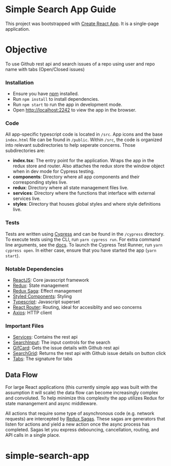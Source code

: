 # Simple Search App Guide

This project was bootstrapped with [Create React App](https://github.com/facebook/create-react-app). It is a single-page application.

# Objective

To use Github rest api and search issues of a repo using user and repo name with tabs (Open/Closed issues)  

### Installation

- Ensure you have [npm](https://docs.npmjs.com/cli/v8/commands/npm-install) installed.
- Run `npm install` to install dependencies.
- Run `npm start` to run the app in development mode.
- Open [http://localhost:2242](http://localhost:2242) to view the app in the browser.

### Code

All app-specific typescript code is located in `/src`. App icons and the base `index.html` file can be found in `/public`. Within `/src`, the code is organized into relevant subdirectories to help seperate concerns. Those subdirectories are:

- **index.tsx**: The entry point for the application. Wraps the app in the redux store and router. Also attaches the redux store the window object when in dev mode for Cypress testing.
- **components**: Directory where all app components and their corresponding styles live.
- **redux**: Directory where all state management files live.
- **services**: Directory where the functions that interface with external services live.
- **styles**: Directory that houses global styles and where style definitions live.

### Tests

Tests are written using [Cypress](https://www.cypress.io/) and can be found in the `/cypress` directory. To execute tests using the CLI, run `yarn cypress run`. For extra command line arguments, see the [docs](https://docs.cypress.io/guides/guides/command-line.html). To launch the Cypress Test Runner, run `yarn cypress open`. In either case, ensure that you have started the app (`yarn start`).

### Notable Dependencies

- [ReactJS](https://reactjs.org/): Core javascript framework
- [Redux](https://redux.js.org/): State management
- [Redux Saga](https://redux-saga.js.org/): Effect management
- [Styled Components](https://www.styled-components.com/): Styling
- [Typescript](https://www.typescriptlang.org/): Javascript superset
- [React Router](https://reacttraining.com/react-router/): Routing, ideal for accesiblity and seo concerns
- [Axios](https://github.com/axios/axios): HTTP client

### Important Files

- [Services](src/services/gifs.service.ts): Contains the rest api
- [SearchInput](src/components/SearchInput/index.tsx): The input controls for the search
- [GifCard](src/components/SearchGrid/index.tsx): Gets the issue details with Github rest api
- [SearchGrid](src/components/SearchGrid/index.tsx): Returns the rest api with Github issue details on button click
- [Tabs](src/components/Tabs.tsx): The signature for tabs

## Data Flow

For large React applications (this currently simple app was built with the assumption it will scale) the data flow can become increasingly complex and convoluted. To help minimize this complexity the app utilizes Redux for state manangement and async middleware.

All actions that require some type of asynchronous code (e.g. network requests) are intercepted by [Redux Sagas](https://github.com/redux-saga/redux-saga). These sagas are generators that listen for actions and yield a new action once the async process has completed. Sagas let you express debouncing, cancellation, routing, and API calls in a single place.

# simple-search-app